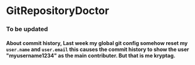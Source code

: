 # GitRepositoryDoctor

### To be updated









#### About commit history, Last week my global git config somehow reset my `user.name` and `user.email` this causes the commit history to show the user "myusername1234" as the main contributer. But that is me kryptag. 
